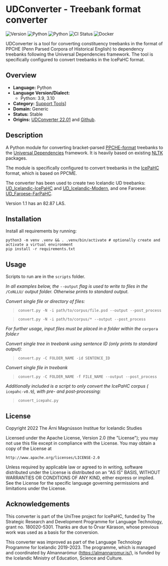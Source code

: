 # UDConverter - Treebank format converter

![Version](https://img.shields.io/badge/Version-1.1|22.01-darkviolet)
![Python](https://img.shields.io/badge/python-3.9-blue?logo=python&logoColor=white)
![Python](https://img.shields.io/badge/python-3.10-blue?logo=python&logoColor=white)
![CI Status](https://img.shields.io/badge/CI-[unavailable]-red)
![Docker](https://img.shields.io/badge/Docker-[unavailable]-red)

UDConverter is a tool for converting constituency treebanks in the format of PPCHE (Penn Parsed Corpora of Historical English) to dependency treebanks following the Universal Dependencies framework. The tool is specifically configured to convert treebanks in the IcePaHC format.

## Overview
- **Language:** Python
- **Language Version/Dialect:**
  - Python: 3.9, 3.10
- **Category:** [Support Tools](https://github.com/icelandic-lt/icelandic-lt/blob/main/doc/st.md)]
- **Domain:** Generic
- **Status:** Stable
- **Origins:** [UDConverter 22.01](http://hdl.handle.net/20.500.12537/169) and [Github](https://github.com/thorunna/UDConverter).

## Description

A Python module for converting bracket-parsed [PPCHE-format](https://www.ling.upenn.edu/hist-corpora/) treebanks to the [Universal Dependencies](https://universaldependencies.org/) framework. It is heavily based on existing [NLTK](https://www.nltk.org/) packages.

The module is specifically configured to convert treebanks in the [IcePaHC](https://linguist.is/icelandic_treebank/Icelandic_Parsed_Historical_Corpus_(IcePaHC)) format, which is based on PPCME.

The converter has been used to create two Icelandic UD treebanks: [UD_Icelandic-IcePaHC](https://github.com/UniversalDependencies/UD_Icelandic-IcePaHC/tree/master) and [UD_Icelandic-Modern](https://github.com/UniversalDependencies/UD_Icelandic-Modern/tree/master), and one Faroese: [UD_Faroese-FarPaHC](https://github.com/UniversalDependencies/UD_Faroese-FarPaHC/tree/master).

Version 1.1 has an 82.87 LAS.

## Installation

Install all requirements by running: 

``` shell
python3 -m venv .venv && . .venv/bin/activate # optionally create and activate a virtual environment
pip install -r requirements.txt
```

## Usage

Scripts to run are in the `scripts` folder.

_In all examples below, the_ `--output` _flag is used to write to files in the_ `/CoNLLU/` _output folder. Otherwise prints to standard output._

*Convert single file or directory of files:*

> `convert.py -N -i path/to/corpus/file.psd --output --post_process`

> `convert.py -N -i path/to/corpus/* --output --post_process`

_For further usage, input files must be placed in a folder within the_ `corpora` _folde:r_

*Convert single tree in treebank using sentence ID (only prints to standard output):*

> `convert.py -C FOLDER_NAME -id SENTENCE_ID`

*Convert single file in treebank*

> `convert.py -C FOLDER_NAME -f FILE_NAME --output --post_process`

_Additionally included is a script to only convert the IcePaHC corpus (_ `icepahc-v0.9`_), with pre- and post-processing:_

> `convert_icepahc.py`

## License

Copyright 2022 The Árni Magnússon Institue for Icelandic Studies

Licensed under the Apache License, Version 2.0 (the "License");
you may not use this file except in compliance with the License.
You may obtain a copy of the License at

    http://www.apache.org/licenses/LICENSE-2.0

Unless required by applicable law or agreed to in writing, software
distributed under the License is distributed on an "AS IS" BASIS,
WITHOUT WARRANTIES OR CONDITIONS OF ANY KIND, either express or implied.
See the License for the specific language governing permissions and
limitations under the License.

## Acknowledgements
This converter is part of the UniTree project for IcePaHC, funded by The Strategic Research and Development Programme for Language Technology, grant no. 180020-5301. Thanks are due to Örvar Kárason, whose previous work was used as a basis for the conversion.

This converter was improved as part of the Language Technology Programme for Icelandic 2019-2023. The programme, which is managed and coordinated by Almannarómur (https://almannaromur.is/), is funded by the Icelandic Ministry of Education, Science and Culture.
